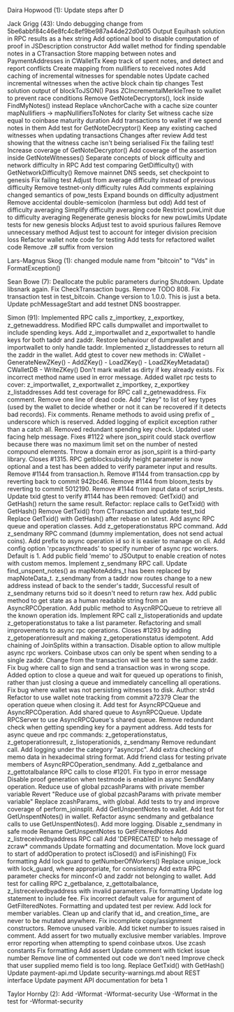 Daira Hopwood (1):
      Update steps after D

Jack Grigg (43):
      Undo debugging change from 5be6abbf84c46e8fc4c8ef9be987a44de22d0d05
      Output Equihash solution in RPC results as a hex string
      Add optional bool to disable computation of proof in JSDescription constructor
      Add wallet method for finding spendable notes in a CTransaction
      Store mapping between notes and PaymentAddresses in CWalletTx
      Keep track of spent notes, and detect and report conflicts
      Create mapping from nullifiers to received notes
      Add caching of incremental witnesses for spendable notes
      Update cached incremental witnesses when the active block chain tip changes
      Test solution output of blockToJSON()
      Pass ZCIncrementalMerkleTree to wallet to prevent race conditions
      Remove GetNoteDecryptors(), lock inside FindMyNotes() instead
      Replace vAnchorCache with a cache size counter
      mapNullifiers -> mapNullifiersToNotes for clarity
      Set witness cache size equal to coinbase maturity duration
      Add transactions to wallet if we spend notes in them
      Add test for GetNoteDecryptor()
      Keep any existing cached witnesses when updating transactions
      Changes after review
      Add test showing that the witness cache isn't being serialised
      Fix the failing test!
      Increase coverage of GetNoteDecryptor()
      Add coverage of the assertion inside GetNoteWitnesses()
      Separate concepts of block difficulty and network difficulty in RPC
      Add test comparing GetDifficulty() with GetNetworkDifficulty()
      Remove mainnet DNS seeds, set checkpoint to genesis
      Fix failing test
      Adjust from average difficulty instead of previous difficulty
      Remove testnet-only difficulty rules
      Add comments explaining changed semantics of pow_tests
      Expand bounds on difficulty adjustment
      Remove accidental double-semicolon (harmless but odd)
      Add test of difficulty averaging
      Simplify difficulty averaging code
      Restrict powLimit due to difficulty averaging
      Regenerate genesis blocks for new powLimits
      Update tests for new genesis blocks
      Adjust test to avoid spurious failures
      Remove unnecessary method
      Adjust test to account for integer division precision loss
      Refactor wallet note code for testing
      Add tests for refactored wallet code
      Remove .z# suffix from version

Lars-Magnus Skog (1):
      changed module name from "bitcoin" to "Vds" in FormatException()

Sean Bowe (7):
      Deallocate the public parameters during Shutdown.
      Update libsnark again.
      Fix CheckTransaction bugs.
      Remove TODO 808.
      Fix transaction test in test_bitcoin.
      Change version to 1.0.0. This is just a beta.
      Update pchMessageStart and add testnet DNS boostrapper.

Simon (91):
      Implemented RPC calls z_importkey, z_exportkey, z_getnewaddress. Modified RPC calls dumpwallet and importwallet to include spending keys.
      Add z_importwallet and z_exportwallet to handle keys for both taddr and zaddr.  Restore behaviour of dumpwallet and importwallet to only handle taddr.
      Implemented z_listaddresses to return all the zaddr in the wallet.
      Add gtest to cover new methods in: CWallet - GenerateNewZKey() - AddZKey() - LoadZKey() - LoadZKeyMetadata() CWalletDB - WriteZKey()
      Don't mark wallet as dirty if key already exists. Fix incorrect method name used in error message.
      Added wallet rpc tests to cover: z_importwallet, z_exportwallet z_importkey, z_exportkey z_listaddresses
      Add test coverage for RPC call z_getnewaddress.
      Fix comment.
      Remove one line of dead code.
      Add "zkey" to list of key types (used by the wallet to decide whether or not it can be recovered if it detects bad records).
      Fix comments.
      Rename methods to avoid using prefix of _ underscore which is reserved. Added logging of explicit exception rather than a catch all. Removed redundant spending key check. Updated user facing help message.
      Fixes #1122 where json_spirit could stack overflow because there was no maximum limit set on the number of nested compound elements.
      Throw a domain error as json_spirit is a third-party library.
      Closes #1315.  RPC getblocksubsidy height parameter is now optional and a test has been added to verify parameter input and results.
      Remove #1144 from transaction.h.
      Remove #1144 from transaction.cpp by reverting back to commit 942bc46.
      Remove #1144 from bloom_tests by reverting to commit 5012190.
      Remove #1144 from input data of script_tests.
      Update txid gtest to verify #1144 has been removed: GetTxid() and GetHash() return the same result.
      Refactor: replace calls to GetTxid() with GetHash()
      Remove GetTxid() from CTransaction and update test_txid
      Replace GetTxid() with GetHash() after rebase on latest.
      Add async RPC queue and operation classes. Add z_getoperationstatus RPC command. Add z_sendmany RPC command (dummy implementation, does not send actual coins).
      Add prefix to async operation id so it is easier to manage on cli.
      Add config option 'rpcasyncthreads' to specify number of async rpc workers. Default is 1.
      Add public field 'memo' to JSOutput to enable creation of notes with custom memos.
      Implement z_sendmany RPC call.
      Update find_unspent_notes() as mapNoteAddrs_t has been replaced by mapNoteData_t.
      z_sendmany from a taddr now routes change to a new address instead of back to the sender's taddr,
      Successful result of z_sendmany returns txid so it doesn't need to return raw hex.
      Add public method to get state as a human readable string from an AsyncRPCOperation.
      Add public method to AsycnRPCQueue to retrieve all the known operation ids.
      Implement RPC call z_listoperationids and update z_getoperationstatus to take a list parameter.
      Refactoring and small improvements to async rpc operations.
      Closes #1293 by adding z_getoperationresult and making z_getoperationstatus idempotent.
      Add chaining of JoinSplits within a transaction.
      Disable option to allow multiple async rpc workers.
      Coinbase utxos can only be spent when sending to a single zaddr. Change from the transaction will be sent to the same zaddr.
      Fix bug where call to sign and send a transaction was in wrong scope.
      Added option to close a queue and wait for queued up operations to finish, rather than just closing a queue and immediately cancelling all operations.
      Fix bug where wallet was not persisting witnesses to disk. Author: str4d
      Refactor to use wallet note tracking from commit a72379
      Clear the operation queue when closing it.
      Add test for AsyncRPCQueue and AsyncRPCOperation.
      Add shared queue to AsynRPCQueue.
      Update RPCServer to use AsyncRPCQueue's shared queue.
      Remove redundant check when getting spending key for a payment address.
      Add tests for async queue and rpc commands: z_getoperationstatus, z_getoperationresult, z_listoperationids, z_sendmany
      Remove redundant call.
      Add logging under the category "asyncrpc".
      Add extra checking of memo data in hexadecimal string format.
      Add friend class for testing private members of AsyncRPCOperation_sendmany.
      Add z_getbalance and z_gettotalbalance RPC calls to close #1201.
      Fix typo in error message
      Disable proof generation when testmode is enabled in async SendMany operation.
      Reduce use of global pzcashParams with private member variable
      Revert "Reduce use of global pzcashParams with private member variable"
      Replace zcashParams_ with global.
      Add tests to try and improve coverage of perform_joinsplit.
      Add GetUnspentNotes to wallet.
      Add test for GetUnspentNotes() in wallet.
      Refactor async sendmany and getbalance calls to use GetUnspentNotes().
      Add more logging.
      Disable z_sendmany in safe mode
      Rename GetUnspentNotes to GetFilteredNotes
      Add z_listreceivedbyaddress RPC call
      Add 'DEPRECATED' to help message of zcraw* commands
      Update formatting and documentation.
      Move lock guard to start of addOperation to protect isClosed() and isFinishing()
      Fix formatting
      Add lock guard to getNumberOfWorkers()
      Replace unique_lock with lock_guard, where appropriate, for consistency
      Add extra RPC parameter checks for minconf<0 and zaddr not belonging to wallet.
      Add test for calling RPC z_getbalance, z_gettotalbalance, z_listreceivedbyaddress with invalid parameters.
      Fix formatting
      Update log statement to include fee.
      Fix incorrect default value for argument of GetFilteredNotes.
      Formatting and updated test per review.
      Add lock for member variables. Clean up and clarify that id_ and creation_time_ are never to be mutated anywhere. Fix incomplete copy/assignment constructors.
      Remove unused varible.
      Add ticket number to issues raised in comment.
      Add assert for two mutually exclusive member variables.
      Improve error reporting when attempting to spend coinbase utxos.
      Use zcash constants
      Fix formatting
      Add assert
      Update comment with ticket issue number
      Remove line of commented out code we don't need
      Improve check that user supplied memo field is too long.
      Replace GetTxid() with GetHash()
      Update payment-api.md
      Update security-warnings.md about REST interface
      Update payment API documentation for beta 1

Taylor Hornby (2):
      Add -Wformat -Wformat-security
      Use -Wformat in the test for -Wformat-security
